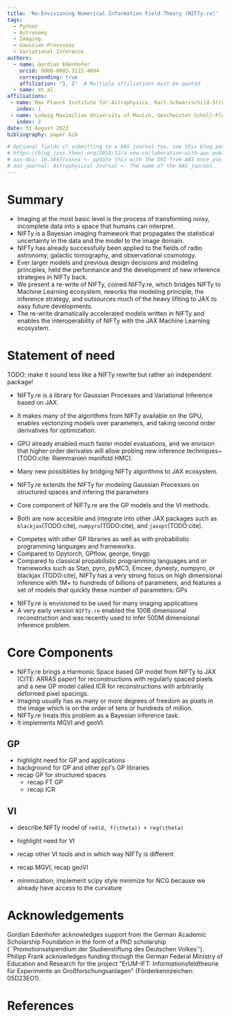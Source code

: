 ```yaml
---
title: 'Re-Envisioning Numerical Information Field Theory (NIFTy.re)'
tags:
  - Python
  - Astronomy
  - Imaging
  - Gaussian Processes
  - Variational Inference
authors:
  - name: Gordian Edenhofer
    orcid: 0000-0003-3122-4894
    corresponding: true
    affiliation: "1, 2"  # Multiple affiliations must be quoted
  - name: et al.
affiliations:
 - name: Max Planck Institute for Astrophysics, Karl-Schwarzschild-Straße 1, 85748 Garching bei München, Germany
   index: 1
 - name: Ludwig Maximilian University of Munich, Geschwister-Scholl-Platz 1, 80539 München, Germany
   index: 2
date: 31 August 2023
bibliography: paper.bib

# Optional fields if submitting to a AAS journal too, see this blog post:
# https://blog.joss.theoj.org/2018/12/a-new-collaboration-with-aas-publishing
# aas-doi: 10.3847/xxxxx <- update this with the DOI from AAS once you know it.
# aas-journal: Astrophysical Journal <- The name of the AAS journal.
---
```


<!--
## JAX + NIFTy Paper
* USP: selling point: speed
* Bonus: higher order diff for more efficient optimization and all of Tensorflow and Tensorflow for all
* GP
  * Regular Grid Refinement
  * KISS-GP
  * Grid Refinement
* Posterior Approx.
  * HMC but with variable dtype handling
  * JIT-able VI and also (indirectly) available for Tensorflow
* predecessor enabled 100B reconstruction
* middle ground between tools like blackjax and pymc
-->

# Summary

<!-- The forces on stars, galaxies, and dark matter under external gravitational
fields lead to the dynamical evolution of structures in the universe. The orbits
of these bodies are therefore key to understanding the formation, history, and
future state of galaxies. The field of "galactic dynamics," which aims to model
the gravitating components of galaxies to study their structure and evolution,
is now well-established, commonly taught, and frequently used in astronomy.
Aside from toy problems and demonstrations, the majority of problems require
efficient numerical tools, many of which require the same base code (e.g., for
performing numerical orbit integration). -->

* Imaging at the most basic level is the process of transforming noisy, incomplete data into a space that humans can interpret.
* NIFTy is a Bayesian imaging framework that propagates the statistical uncertainty in the data and the model to the image domain.
* NIFTy has already successfully been applied to the fields of radio astronomy, galactic tomography, and observational cosmology.
* Ever larger models and previous design decisions and modeling principles, held the performance and the development of new inference strategies in NIFTy back.
* We present a re-write of NIFTy, coined NIFTy.re, which bridges NIFTy to Machine Learning ecosystem, reworks the modeling principle, the inference strategy, and outsources much of the heavy lifiting to JAX to easy future developments.
* The re-write dramatically accelerated models written in NIFTy and enables the interoperability of NIFTy with the JAX Machine Learning ecosystem.

# Statement of need

TODO: make it sound less like a NIFTy rewrite but rather an independent package!
* NIFTy.re is a library for Gaussian Processes and Variational Inference based on JAX.
* It makes many of the algorithms from NIFTy available on the GPU, enables vectorizing models over parameters, and taking second order derivatives for optimization.
* GPU already enabled much faster model evaluations, and we envision that higher order derivates will allow probing new inference techniques~(TODO:cite: Riemmanien manifold HMC).
* Many new possiblities by bridging NIFTy algorithms to JAX ecosystem.

* NIFTy.re extends the NIFTy for modeling Gaussian Processes on structured spaces and infering the parameters
* Core component of NIFTy.re are the GP models and the VI methods.
* Both are now accesible and integrate into other JAX packages such as `blackjax`(TODO:cite), `numpyro`(TODO:cite), and `jaxopt`(TODO:cite).

<!-- A list of key references, including to other software addressing related needs. Note that the references should include full names of venues, e.g., journals and conferences, not abbreviations only understood in the context of a specific discipline. -->
* Competes with other GP libraries as well as with probabilistic programming languages and frameworks.
* Compared to Gpytorch, GPflow, george, tinygp
* Compared to classical propabilistic programming languages and or frameworks such as Stan, pyro, pyMC3, Emcee, dynesty, numpyro, or blackjax (TODO:cite), NIFTy has a very strong focus on high dimensional inference with 1M+ to hundreds of billions of parameters, and features a set of models that quickly these number of parameters: GPs

<!-- `Gala` is an Astropy-affiliated Python package for galactic dynamics. Python
enables wrapping low-level languages (e.g., C) for speed without losing
flexibility or ease-of-use in the user-interface. The API for `Gala` was
designed to provide a class-based and user-friendly interface to fast (C or
Cython-optimized) implementations of common operations such as gravitational
potential and force evaluation, orbit integration, dynamical transformations,
and chaos indicators for nonlinear dynamics. `Gala` also relies heavily on and
interfaces well with the implementations of physical units and astronomical
coordinate systems in the `Astropy` package [@astropy] (`astropy.units` and
`astropy.coordinates`). -->

<!-- Mention (if applicable) a representative set of past or ongoing research projects using the software and recent scholarly publications enabled by it. -->
* NIFTy.re is envisioned to be used for many imaging applications
* A very early version `NIFTy.re` enabled the 100B dimensional reconstruction and was recently used to infer 500M dimensional inference problem.

<!-- `Gala` was designed to be used by both astronomical researchers and by
students in courses on gravitational dynamics or astronomy. It has already been
used in a number of scientific publications [@Pearson:2017] and has also been
used in graduate courses on Galactic dynamics to, e.g., provide interactive
visualizations of textbook material [@Binney:2008]. The combination of speed,
design, and support for Astropy functionality in `Gala` will enable exciting
scientific explorations of forthcoming data releases from the *Gaia* mission
[@gaia] by students and experts alike. -->

# Core Components

* NIFTy.re brings a Harmonic Space based GP model from NIFTy to JAX (CITE: ARRAS paper) for reconstructions with regularly spaced pixels and a new GP model called ICR for reconstructions with arbitrarily deformed pixel spacings.
* Imaging usually has as many or more degrees of freedom as pixels in the image which is on the order of tens or hundreds of million.
* NIFTy.re treats this problem as a Bayesian inference task.
* It implements MGVI and geoVI.

## GP

* highlight need for GP and applications
* background for GP and other ppl's GP libraries
* recap GP for structured spaces
  * recap FT GP
  * recap ICR

## VI

* describe NIFTy model of `red(d, f(\theta)) + reg(\theta)`

* highlight need for VI
* recap other VI tools and in which way NIFTy is different
* recap MGVI, recap geoVI

* minimization; implement scipy style minimize for NCG because we already have access to the curvature

# Acknowledgements

Gordian Edenhofer acknowledges support from the German Academic Scholarship Foundation in the form of a PhD scholarship (``Promotionsstipendium der Studienstiftung des Deutschen Volkes'').
Philipp Frank acknowledges funding through the German Federal Ministry of Education and Research for the project "ErUM-IFT: Informationsfeldtheorie für Experimente an Großforschungsanlagen" (Förderkennzeichen: 05D23EO1).

# References

<!-- Citations to entries in paper.bib should be in
[rMarkdown](http://rmarkdown.rstudio.com/authoring_bibliographies_and_citations.html)
format.

If you want to cite a software repository URL (e.g. something on GitHub without a preferred
citation) then you can do it with the example BibTeX entry below for @fidgit.

For a quick reference, the following citation commands can be used:
- `@author:2001`  ->  "Author et al. (2001)"
- `[@author:2001]` -> "(Author et al., 2001)"
- `[@author1:2001; @author2:2001]` -> "(Author1 et al., 2001; Author2 et al., 2002)"
# Figures

Figures can be included like this:
![Caption for example figure.\label{fig:example}](figure.png)
and referenced from text using \autoref{fig:example}.

Figure sizes can be customized by adding an optional second parameter:
![Caption for example figure.](figure.png){ width=20% }
-->
